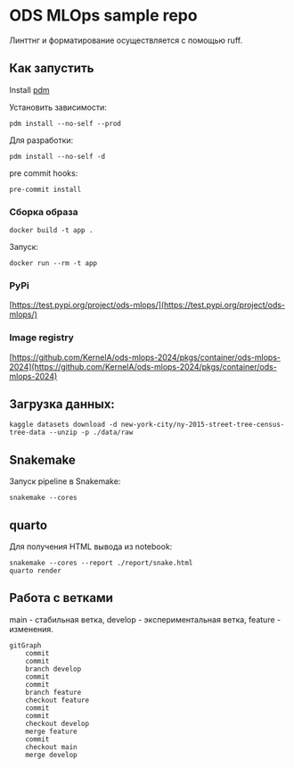 # ODS MLOps sample repo

Линттнг и форматирование осуществляется с помощью ruff.

## Как запустить

Install [pdm](https://daobook.github.io/pdm/)

Установить зависимости:
```
pdm install --no-self --prod
```

Для разработки:
```
pdm install --no-self -d
```

pre commit hooks:
```
pre-commit install
```

### Сборка образа

```
docker build -t app .
```

Запуск:
```
docker run --rm -t app
```

### PyPi

[https://test.pypi.org/project/ods-mlops/](https://test.pypi.org/project/ods-mlops/)

### Image registry

[https://github.com/KernelA/ods-mlops-2024/pkgs/container/ods-mlops-2024](https://github.com/KernelA/ods-mlops-2024/pkgs/container/ods-mlops-2024)

## Загрузка данных:
```
kaggle datasets download -d new-york-city/ny-2015-street-tree-census-tree-data --unzip -p ./data/raw
```

## Snakemake

Запуск pipeline в Snakemake:
```
snakemake --cores
```

## quarto

Для получения HTML вывода из notebook:
```
snakemake --cores --report ./report/snake.html
quarto render
```


## Работа с ветками

main - стабильная ветка, develop - экспериментальная ветка, feature - изменения.

```mermaid
gitGraph
    commit
    commit
    branch develop
    commit
    commit
    branch feature
    checkout feature
    commit
    commit
    checkout develop
    merge feature
    commit
    checkout main
    merge develop

```

